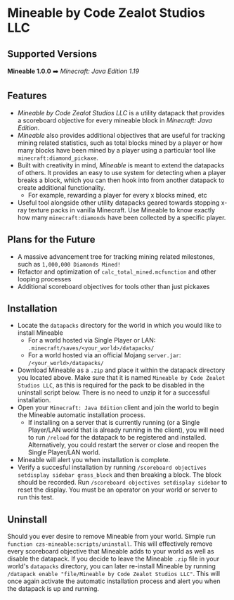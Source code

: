 # Mineable by Code Zealot Studios LLC
## Supported Versions
**Mineable 1.0.0** ➡️ *Minecraft: Java Edition 1.19*
## Features
- *Mineable by Code Zealot Studios LLC* is a utility datapack that provides a scoreboard objective for every mineable block in *Minecraft: Java Edition*.
- *Mineable* also provides additional objectives that are useful for tracking mining related statistics, such as total blocks mined by a player or how many blocks have been mined by a player using a particular tool like `minecraft:diamond_pickaxe`.
- Built with creativity in mind, *Mineable* is meant to extend the datapacks of others. It provides an easy to use system for detecting when a player breaks a block, which you can then hook into from another datapack to create additional functionality.
    - For example, rewarding a player for every x blocks mined, etc
- Useful tool alongside other utility datapacks geared towards stopping x-ray texture packs in vanilla Minecraft. Use Mineable to know exactly how many `minecraft:diamonds` have been collected by a specific player.
## Plans for the Future
- A massive advancement tree for tracking mining related milestones, such as `1,000,000 Diamonds Mined!`
- Refactor and optimization of `calc_total_mined.mcfunction` and other looping processes
- Additional scoreboard objectives for tools other than just pickaxes

## Installation
- Locate the `datapacks` directory for the world in which you would like to install Mineable
    - For a world hosted via Single Player or LAN: `.minecraft/saves/<your_world>/datapacks/`
    - For a world hosted via an official Mojang `server.jar`: `/<your_world>/datapacks/`
- Download Mineable as a `.zip` and place it within the datapack directory you located above. Make sure that it is named `Mineable by Code Zealot Studios LLC`, as this is required for the pack to be disabled in the uninstall script below. There is no need to unzip it for a successful installation.
- Open your `Minecraft: Java Edition` client and join the world to begin the Mineable automatic installation process.
    - If installing on a server that is currently running (or a Single Player/LAN world that is already running in the client), you will need to run `/reload` for the datapack to be registered and installed. Alternatively, you could restart the server or close and reopen the Single Player/LAN world.
- Mineable will alert you when installation is complete.
- Verify a succesful installation by running `/scoreboard objectives setdisplay sidebar grass_block` and then breaking a block. The block should be recorded. Run `/scoreboard objectives setdisplay sidebar` to reset the display. You must be an operator on your world or server to run this test.
## Uninstall
Should you ever desire to remove Mineable from your world. Simple run `function czs-mineable:scripts/uninstall`. This will effectively remove every scoreboard objective that Mineable adds to your world as well as disable the datapack. If you decide to leave the Mineable `.zip` file in your world's `datapacks` directory, you can later re-install Mineable by running `/datapack enable "file/Mineable by Code Zealot Studios LLC"`. This will once again activate the automatic installation process and alert you when the datapack is up and running.